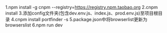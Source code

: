 1.npm install -g cnpm --registry=https://registry.npm.taobao.org
2.cnpm install
3.添加config文件夹(包含dev.env.js、index.js、prod.env.js)至项目根目录
4.cnpm install portfinder -s
5.package.json中将browserlist更新为browserslist
6.npm run dev

